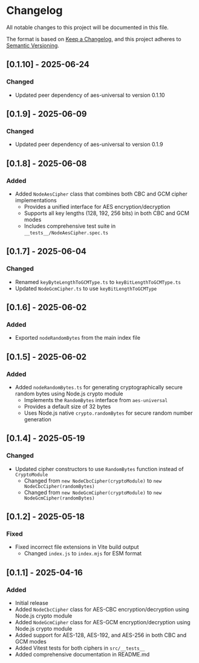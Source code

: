 # Changelog

All notable changes to this project will be documented in this file.

The format is based on [Keep a Changelog](https://keepachangelog.com/en/1.0.0/),
and this project adheres to [Semantic Versioning](https://semver.org/spec/v2.0.0.html).

## [0.1.10] - 2025-06-24

### Changed

- Updated peer dependency of aes-universal to version 0.1.10

## [0.1.9] - 2025-06-09

### Changed

- Updated peer dependency of aes-universal to version 0.1.9

## [0.1.8] - 2025-06-08

### Added

- Added `NodeAesCipher` class that combines both CBC and GCM cipher implementations
  - Provides a unified interface for AES encryption/decryption
  - Supports all key lengths (128, 192, 256 bits) in both CBC and GCM modes
  - Includes comprehensive test suite in `__tests__/NodeAesCipher.spec.ts`

## [0.1.7] - 2025-06-04

### Changed

- Renamed `keyByteLengthToGCMType.ts` to `keyBitLengthToGCMType.ts`
- Updated `NodeGcmCipher.ts` to use `keyBitLengthToGCMType`

## [0.1.6] - 2025-06-02

### Added

- Exported `nodeRandomBytes` from the main index file

## [0.1.5] - 2025-06-02

### Added

- Added `nodeRandomBytes.ts` for generating cryptographically secure random bytes using Node.js crypto module
  - Implements the `RandomBytes` interface from `aes-universal`
  - Provides a default size of 32 bytes
  - Uses Node.js native `crypto.randomBytes` for secure random number generation

## [0.1.4] - 2025-05-19

### Changed

- Updated cipher constructors to use `RandomBytes` function instead of `CryptoModule`
  - Changed from `new NodeCbcCipher(cryptoModule)` to `new NodeCbcCipher(randomBytes)`
  - Changed from `new NodeGcmCipher(cryptoModule)` to `new NodeGcmCipher(randomBytes)`

## [0.1.2] - 2025-05-18

### Fixed

- Fixed incorrect file extensions in Vite build output
  - Changed `index.js` to `index.mjs` for ESM format

## [0.1.1] - 2025-04-16

### Added

- Initial release
- Added `NodeCbcCipher` class for AES-CBC encryption/decryption using Node.js crypto module
- Added `NodeGcmCipher` class for AES-GCM encryption/decryption using Node.js crypto module
- Added support for AES-128, AES-192, and AES-256 in both CBC and GCM modes
- Added Vitest tests for both ciphers in `src/__tests__`
- Added comprehensive documentation in README.md
